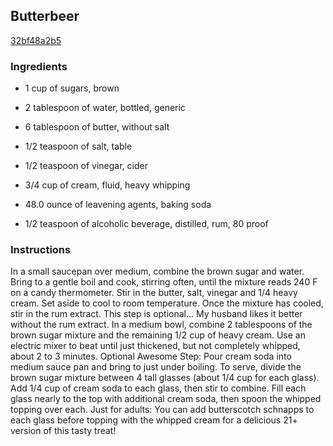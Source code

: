 ## Butterbeer

[32bf48a2b5](https://cookpad.com/us/recipes/347391-butterbeer)

### Ingredients

 - 1 cup of sugars, brown

 - 2 tablespoon of water, bottled, generic

 - 6 tablespoon of butter, without salt

 - 1/2 teaspoon of salt, table

 - 1/2 teaspoon of vinegar, cider

 - 3/4 cup of cream, fluid, heavy whipping

 - 48.0 ounce of leavening agents, baking soda

 - 1/2 teaspoon of alcoholic beverage, distilled, rum, 80 proof

### Instructions

In a small saucepan over medium, combine the brown sugar and water. Bring to a gentle boil and cook, stirring often, until the mixture reads 240 F on a candy thermometer. Stir in the butter, salt, vinegar and 1/4 heavy cream. Set aside to cool to room temperature. Once the mixture has cooled, stir in the rum extract. This step is optional... My husband likes it better without the rum extract. In a medium bowl, combine 2 tablespoons of the brown sugar mixture and the remaining 1/2 cup of heavy cream. Use an electric mixer to beat until just thickened, but not completely whipped, about 2 to 3 minutes. Optional Awesome Step: Pour cream soda into medium sauce pan and bring to just under boiling. To serve, divide the brown sugar mixture between 4 tall glasses (about 1/4 cup for each glass). Add 1/4 cup of cream soda to each glass, then stir to combine. Fill each glass nearly to the top with additional cream soda, then spoon the whipped topping over each. Just for adults: You can add butterscotch schnapps to each glass before topping with the whipped cream for a delicious 21+ version of this tasty treat!